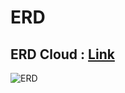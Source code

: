 
# ERD

## ERD Cloud : [Link](https://www.erdcloud.com/d/naSLT2ey5L87QN7KJ)


![ERD](/uploads/09ab1659df6e90f2b795308217824844/ERD.png)

